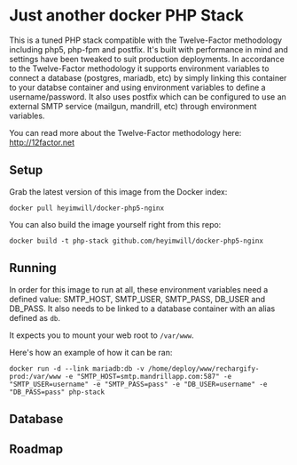 Just another docker PHP Stack
=================

This is a tuned PHP stack compatible with the Twelve-Factor methodology including php5, php-fpm and postfix. It's built with performance in mind and settings have been tweaked to suit production deployments. In accordance to the Twelve-Factor methodology it supports environment variables to connect a database (postgres, mariadb, etc) by simply linking this container to your databse container and using environment variables to define a username/password. It also uses postfix which can be configured to use an external SMTP service (mailgun, mandrill, etc) through environment variables.

You can read more about the Twelve-Factor methodology here: http://12factor.net

## Setup
Grab the latest version of this image from the Docker index:
```
docker pull heyimwill/docker-php5-nginx
```
You can also build the image yourself right from this repo:
```
docker build -t php-stack github.com/heyimwill/docker-php5-nginx
```

## Running
In order for this image to run at all, these environment variables need a defined value: SMTP_HOST, SMTP_USER, SMTP_PASS, DB_USER and DB_PASS. It also needs to be linked to a database container with an alias defined as ```db```.

It expects you to mount your web root to ```/var/www```.

Here's how an example of how it can be ran:
```
docker run -d --link mariadb:db -v /home/deploy/www/rechargify-prod:/var/www -e "SMTP_HOST=smtp.mandrillapp.com:587" -e "SMTP_USER=username" -e "SMTP_PASS=pass" -e "DB_USER=username" -e "DB_PASS=pass" php-stack
```

## Database

## Roadmap

